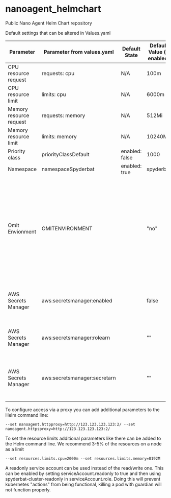 # nanoagent_helmchart
Public Nano Agent Helm Chart repository



Default settings that can be altered in Values.yaml



|Parameter| 	Parameter from values.yaml	 | Default State	 | Default Value (if enabled) | Details                                                                                                                                                                                                          |
|---------|------------------------------|----------------|----------------------------|------------------------------------------------------------------------------------------------------------------------------------------------------------------------------------------------------------------|
|CPU resource request| 	requests: cpu               | 	N/A	          | 100m                       |                                                                                                                                                                                                                  |
|CPU resource limit| 	limits: cpu     | 	N/A	          | 6000m                      |
|Memory resource request| 	requests: memory            | 	N/A           | 	512Mi                     |                                                                                                                                                                                                                  |
|Memory resource limit| 	limits: memory	| N/A	                               | 10240Mi         |                                                                                                                                                                                                                  |
|Priority class	| priorityClassDefault	        | enabled: false | 	1000                      |                                                                                                                                                                                                                  |
|Namespace	| namespaceSpyderbat	          | enabled: true	 | spyderbat                  |                                                                                                                                                                                                                  |
|Omit Envionment | OMITENVIRONMENT | | "no" | "no" emit all environment variables. "everything" omits all environment variables and "allbutredacted" uses our rules to encrypt variables that look like they contain secrets and emit only those for analysis. |
|AWS Secrets Manager | aws:secretsmanager:enabled | | false | Whether to use AWS SM integration to retrieve agent registration code. |
|AWS Secrets Manager | aws:secretsmanager:rolearn| | ""| The arn of the role for the eks spyderbat service account to assume|
|AWS Secrets Manager | aws:secretsmanager:secretarn| | "" | the arn of the secret that the pods will attempt to mount to read the registration code from.|


To configure access via a proxy you can add additional parameters to the Helm command line:

```
--set nanoagent.httpproxy=http://123.123.123.123:2/ --set nanoagent.httpsproxy=http://123.123.123.123:2/
```


To set the resource limits additional parameters like there can be added to the Helm command line.  We recommend 3-5% of the resources on a node as a limit

```
--set resources.limits.cpu=2000m --set resources.limits.memory=8192M
```

A readonly service account can be used instead of the read/write one.   This can be enabled by setting serviceAccount.readonly to true and then using spyderbat-cluster-readonly in serviceAccount.role.   Doing this will prevent kubernetes "actions" from being functional, killing a pod with guardian will not function properly.
